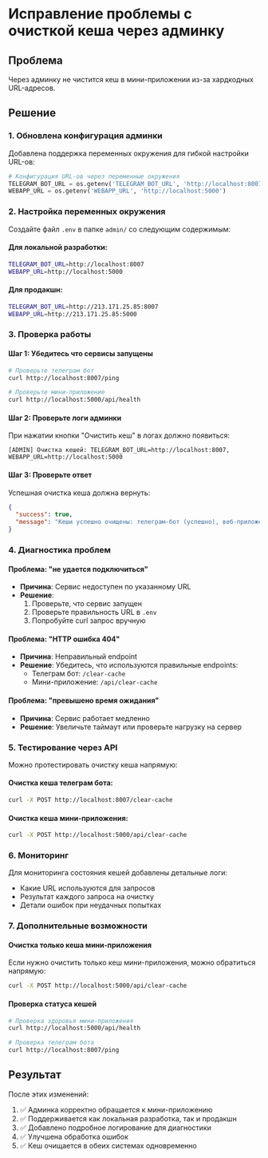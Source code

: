 # Исправление проблемы с очисткой кеша через админку

## Проблема

Через админку не чистится кеш в мини-приложении из-за хардкодных URL-адресов.

## Решение

### 1. Обновлена конфигурация админки

Добавлена поддержка переменных окружения для гибкой настройки URL-ов:

```python
# Конфигурация URL-ов через переменные окружения  
TELEGRAM_BOT_URL = os.getenv('TELEGRAM_BOT_URL', 'http://localhost:8007')
WEBAPP_URL = os.getenv('WEBAPP_URL', 'http://localhost:5000')
```

### 2. Настройка переменных окружения

Создайте файл `.env` в папке `admin/` со следующим содержимым:

#### Для локальной разработки:
```bash
TELEGRAM_BOT_URL=http://localhost:8007
WEBAPP_URL=http://localhost:5000
```

#### Для продакшн:
```bash
TELEGRAM_BOT_URL=http://213.171.25.85:8007
WEBAPP_URL=http://213.171.25.85:5000
```

### 3. Проверка работы

#### Шаг 1: Убедитесь что сервисы запущены
```bash
# Проверьте телеграм бот
curl http://localhost:8007/ping

# Проверьте мини-приложение  
curl http://localhost:5000/api/health
```

#### Шаг 2: Проверьте логи админки
При нажатии кнопки "Очистить кеш" в логах должно появиться:
```
[ADMIN] Очистка кешей: TELEGRAM_BOT_URL=http://localhost:8007, WEBAPP_URL=http://localhost:5000
```

#### Шаг 3: Проверьте ответ
Успешная очистка кеша должна вернуть:
```json
{
  "success": true,
  "message": "Кеши успешно очищены: телеграм-бот (успешно), веб-приложение (успешно)"
}
```

### 4. Диагностика проблем

#### Проблема: "не удается подключиться"
- **Причина**: Сервис недоступен по указанному URL
- **Решение**: 
  1. Проверьте, что сервис запущен
  2. Проверьте правильность URL в `.env`
  3. Попробуйте curl запрос вручную

#### Проблема: "HTTP ошибка 404"
- **Причина**: Неправильный endpoint
- **Решение**: Убедитесь, что используются правильные endpoints:
  - Телеграм бот: `/clear-cache`
  - Мини-приложение: `/api/clear-cache`

#### Проблема: "превышено время ожидания"
- **Причина**: Сервис работает медленно
- **Решение**: Увеличьте таймаут или проверьте нагрузку на сервер

### 5. Тестирование через API

Можно протестировать очистку кеша напрямую:

#### Очистка кеша телеграм бота:
```bash
curl -X POST http://localhost:8007/clear-cache
```

#### Очистка кеша мини-приложения:
```bash
curl -X POST http://localhost:5000/api/clear-cache
```

### 6. Мониторинг

Для мониторинга состояния кешей добавлены детальные логи:
- Какие URL используются для запросов
- Результат каждого запроса на очистку
- Детали ошибок при неудачных попытках

### 7. Дополнительные возможности

#### Очистка только кеша мини-приложения
Если нужно очистить только кеш мини-приложения, можно обратиться напрямую:
```bash
curl -X POST http://localhost:5000/api/clear-cache
```

#### Проверка статуса кешей
```bash
# Проверка здоровья мини-приложения
curl http://localhost:5000/api/health

# Проверка телеграм бота
curl http://localhost:8007/ping
```

## Результат

После этих изменений:
1. ✅ Админка корректно обращается к мини-приложению
2. ✅ Поддерживается как локальная разработка, так и продакшн
3. ✅ Добавлено подробное логирование для диагностики
4. ✅ Улучшена обработка ошибок
5. ✅ Кеш очищается в обеих системах одновременно 